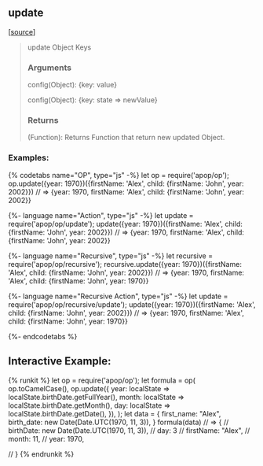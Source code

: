 ## update 
[[source]({{book.rep}}/actions/object/update.js)]

> update Object Keys
> ### Arguments
> 
> config(Object): {key: value}
>
> config(Object): {key: state => newValue}
> 
> ### Returns
> 
> (Function): Returns Function that return new updated Object.

### Examples: 
{% codetabs name="OP", type="js" -%} 
let op = require('apop/op');
op.update({year: 1970})({firstName: 'Alex', child: {firstName: 'John', year: 2002}})
// => {year: 1970, firstName: 'Alex', child: {firstName: 'John', year: 2002}}

{%- language name="Action", type="js" -%}
let update = require('apop/op/update');
update({year: 1970})({firstName: 'Alex', child: {firstName: 'John', year: 2002}})
// => {year: 1970, firstName: 'Alex', child: {firstName: 'John', year: 2002}}

{%- language name="Recursive", type="js" -%}
let recursive = require('apop/op/recursive');
recursive.update({year: 1970})({firstName: 'Alex', child: {firstName: 'John', year: 2002}})
// => {year: 1970, firstName: 'Alex', child: {firstName: 'John', year: 1970}}

{%- language name="Recursive Action", type="js" -%}
let update = require('apop/op/recursive/update');
update({year: 1970})({firstName: 'Alex', child: {firstName: 'John', year: 2002}})
// => {year: 1970, firstName: 'Alex', child: {firstName: 'John', year: 1970}}

{%- endcodetabs %}

## Interactive Example:

{% runkit %}
let op = require('apop/op');
let formula = op(
    op.toCamelCase(),
    op.update({
        year: localState => localState.birthDate.getFullYear(),
        month: localState => localState.birthDate.getMonth(),
        day: localState => localState.birthDate.getDate(),
    }),
);
let data = {
    first_name: "Alex",
    birth_date: new Date(Date.UTC(1970, 11, 3)),
}
formula(data)
// => {
//     birthDate: new Date(Date.UTC(1970, 11, 3)),
//     day: 3
//     firstName: "Alex",
//     month: 11,
//     year: 1970,

// }
{% endrunkit %}



